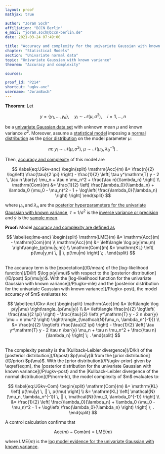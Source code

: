 ```yaml
---
layout: proof
mathjax: true

author: "Joram Soch"
affiliation: "BCCN Berlin"
e_mail: "joram.soch@bccn-berlin.de"
date: 2021-03-24 07:49:00

title: "Accuracy and complexity for the univariate Gaussian with known variance"
chapter: "Statistical Models"
section: "Univariate normal data"
topic: "Univariate Gaussian with known variance"
theorem: "Accuracy and complexity"

sources:

proof_id: "P214"
shortcut: "ugkv-anc"
username: "JoramSoch"
---
```



**Theorem:** Let

$$ \label{eq:ugkv}
y = \left\lbrace y_1, \ldots, y_n \right\rbrace, \quad y_i \sim \mathcal{N}(\mu, \sigma^2), \quad i = 1, \ldots, n
$$

be a [univariate Gaussian data set](/D/ugkv) with unknown mean $\mu$ and known variance $\sigma^2$. Moreover, assume a [statistical model](/D/fpm) imposing a [normal distribution](/P/ugkv-prior) as the [prior distribution](/D/prior) on the model parameter $\mu$:

$$ \label{eq:m}
m: \; y_i \sim \mathcal{N}(\mu, \sigma^2), \; \mu \sim \mathcal{N}(\mu_0, \lambda_0^{-1}) \; .
$$

Then, [accuracy and complexity](/P/lme-anc) of this model are

$$ \label{eq:UGkv-anc}
\begin{split}
\mathrm{Acc}(m) &= \frac{n}{2} \log\left( \frac{\tau}{2 \pi} \right) - \frac{1}{2} \left[ \tau y^\mathrm{T} y - 2 \, \tau n \bar{y} \mu_n + \tau n \mu_n^2 + \frac{\tau n}{\lambda_n} \right] \\
\mathrm{Com}(m) &= \frac{1}{2} \left[ \frac{\lambda_0}{\lambda_n} + \lambda_0 (\mu_0 - \mu_n)^2 - 1 + \log\left( \frac{\lambda_0}{\lambda_n} \right) \right]
\end{split}
$$

where $\mu_n$ and $\lambda_n$ are the [posterior hyperparameters for the univariate Gaussian with known variance](/P/ugkv-post), $\tau = 1/\sigma^2$ is the [inverse variance or precision](/D/prec) and $\bar{y}$ is the [sample mean](/D/mean-samp).


**Proof:** Model [accuracy and complexity are defined as](/P/lme-anc)

$$ \label{eq:lme-anc}
\begin{split}
\mathrm{LME}(m) &= \mathrm{Acc}(m) - \mathrm{Com}(m) \\
\mathrm{Acc}(m) &= \left\langle \log p(y|\mu,m) \right\rangle_{p(\mu|y,m)} \\
\mathrm{Com}(m) &= \mathrm{KL} \left[ p(\mu|y,m) \, || \, p(\mu|m) \right] \; .
\end{split}
$$

<br>
The accuracy term is the [expectation](/D/mean) of the [log-likelihood function](/D/llf) $\log p(y|\mu)$ with respect to the [posterior distribution](/D/post) $p(\mu|y)$. With the [log-likelihood function for the univariate Gaussian with known variance](/P/ugkv-mle) and the [posterior distribution for the univariate Gaussian with known variance](/P/ugkv-post), the model accuracy of $m$ evaluates to:

$$ \label{eq:UGkv-Acc}
\begin{split}
\mathrm{Acc}(m) &= \left\langle \log p(y|\mu) \right\rangle_{p(\mu|y)} \\
&= \left\langle \frac{n}{2} \log\left( \frac{\tau}{2 \pi} \right) - \frac{\tau}{2} \left( y^\mathrm{T} y - 2 n \bar{y} \mu + n \mu^2 \right) \right\rangle_{\mathcal{N}(\mu_n, \lambda_n^{-1})} \\
&= \frac{n}{2} \log\left( \frac{\tau}{2 \pi} \right) - \frac{1}{2} \left[ \tau y^\mathrm{T} y - 2 \tau n \bar{y} \mu_n + \tau n \mu_n^2 + \frac{\tau n}{\lambda_n} \right] \; .
\end{split}
$$

<br>
The complexity penalty is the [Kullback-Leibler divergence](/D/kl) of the [posterior distribution](/D/post) $p(\mu|y)$ from the [prior distribution](/D/prior) $p(\mu)$. With the [prior distribution](/P/ugkv-prior) given by \eqref{eq:m}, the [posterior distribution for the univariate Gaussian with known variance](/P/ugkv-post) and the [Kullback-Leibler divergence of the normal distribution](/P/norm-kl), the model complexity of $m$ evaluates to:

$$ \label{eq:UGkv-Com}
\begin{split}
\mathrm{Com}(m) &= \mathrm{KL} \left[ p(\mu|y) \, || \, p(\mu) \right] \\
&= \mathrm{KL} \left[ \mathcal{N}(\mu_n, \lambda_n^{-1}) \, || \, \mathcal{N}(\mu_0, \lambda_0^{-1}) \right] \\
&= \frac{1}{2} \left[ \frac{\lambda_0}{\lambda_n} + \lambda_0 (\mu_0 - \mu_n)^2 - 1 + \log\left( \frac{\lambda_0}{\lambda_n} \right) \right] \; .
\end{split}
$$

A control calculation confirms that

$$ \label{eq:UGkv-anc-lme}
\mathrm{Acc}(m) - \mathrm{Com}(m) = \mathrm{LME}(m)
$$

where $\mathrm{LME}(m)$ is the [log model evidence for the univariate Gaussian with known variance](/P/ugkv-lme).